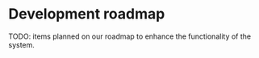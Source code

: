 # Development roadmap

TODO: items planned on our roadmap to enhance the functionality of the system.
